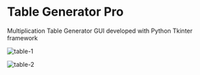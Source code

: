 # Table Generator Pro
Multiplication Table Generator GUI developed with Python Tkinter framework

![table-1](https://user-images.githubusercontent.com/104005034/197240528-246972e6-55b5-431e-b9ad-bd945545bd48.png)

![table-2](https://user-images.githubusercontent.com/104005034/197240563-c6bc2f1b-bcd9-4d9c-80d1-9e25aa8695a1.png)
